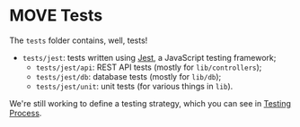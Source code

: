 # MOVE Tests

The `tests` folder contains, well, tests!

- `tests/jest`: tests written using [Jest](https://jestjs.io/), a JavaScript testing framework;
  - `tests/jest/api`: REST API tests (mostly for `lib/controllers`);
  - `tests/jest/db`: database tests (mostly for `lib/db`);
  - `tests/jest/unit`: unit tests (for various things in `lib`).

We're still working to define a testing strategy, which you can see in [Testing Process](https://www.notion.so/bditto/Testing-Process-f22e9477a20d4847a3038e14d8512594).
